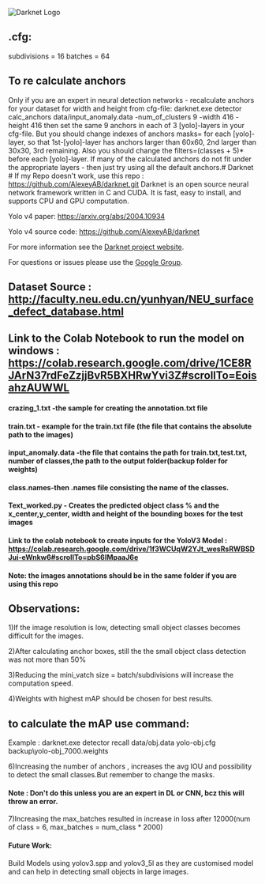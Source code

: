 ![Darknet Logo](http://pjreddie.com/media/files/darknet-black-small.png)

## .cfg:
subdivisions = 16
batches = 64
## To re calculate anchors
Only if you are an expert in neural detection networks - recalculate anchors for your dataset for width and height from cfg-file: darknet.exe detector calc_anchors data/input_anomaly.data -num_of_clusters 9 -width 416 -height 416 then set the same 9 anchors in each of 3 [yolo]-layers in your cfg-file. But you should change indexes of anchors masks= for each [yolo]-layer, so that 1st-[yolo]-layer has anchors larger than 60x60, 2nd larger than 30x30, 3rd remaining. Also you should change the filters=(classes + 5)*<number of mask> before each [yolo]-layer. If many of the calculated anchors do not fit under the appropriate layers - then just try using all the default anchors.# Darknet #
 If my Repo  doesn't work, use this repo : https://github.com/AlexeyAB/darknet.git
Darknet is an open source neural network framework written in C and CUDA. It is fast, easy to install, and supports CPU and GPU computation.

Yolo v4 paper: https://arxiv.org/abs/2004.10934

Yolo v4 source code: https://github.com/AlexeyAB/darknet

For more information see the [Darknet project website](http://pjreddie.com/darknet).

For questions or issues please use the [Google Group](https://groups.google.com/forum/#!forum/darknet).

## Dataset Source : http://faculty.neu.edu.cn/yunhyan/NEU_surface_defect_database.html

## Link to the Colab Notebook to run the model on windows : https://colab.research.google.com/drive/1CE8RJArN37rdFeZzjjBvR5BXHRwYvi3Z#scrollTo=EoisahzAUWWL

#### crazing_1.txt -the sample for creating the annotation.txt file

#### train.txt - example for the train.txt file (the file that contains the absolute path to the images)

#### input_anomaly.data -the file that contains the path for train.txt,test.txt, number of classes,the path to the output folder(backup folder for weights)

#### class.names-then .names file consisting the name of the classes.

#### Text_worked.py - Creates the predicted object class % and the x_center,y_center, width and height of the bounding boxes for the test images

#### Link to the colab notebook to create inputs for the YoloV3 Model : https://colab.research.google.com/drive/1f3WCUqW2YJt_wesRsRWBSDJui-eWnkw6#scrollTo=pbS6IMpaaJ6e

#### Note: the images annotations should be in the same folder if you are using this repo

## Observations:

1)If the image resolution is low, detecting small object classes becomes difficult for the images.

2)After calculating anchor boxes, still the the small object class detection was not more than 50%

3)Reducing the mini_vatch size = batch/subdivisions will increase the computation speed.

4)Weights with highest mAP should be chosen for best results.
## to calculate the mAP use command:
Example : darknet.exe detector recall data/obj.data yolo-obj.cfg backup\yolo-obj_7000.weights


6)Increasing the number of anchors , increases the avg IOU and possibility to detect the small classes.But remember to change the masks.
#### Note : Don't do this unless you are an expert in DL or CNN, bcz this will throw an error.
7)Increasing the max_batches resulted in increase in loss after 12000(num of class = 6, max_batches = num_class * 2000)

#### Future Work:
Build Models using yolov3.spp and yolov3_5l as they are customised model and can help in detecting small objects in large images.
